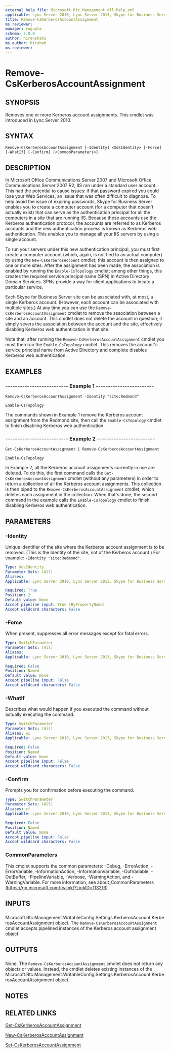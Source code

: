 ```yaml
---
external help file: Microsoft.Rtc.Management.dll-help.xml
applicable: Lync Server 2010, Lync Server 2013, Skype for Business Server 2015, Skype for Business Server 2019
title: Remove-CsKerberosAccountAssignment
ms.reviewer: 
manager: rogupta
schema: 2.0.0
author: hirenshah1
ms.author: hirshah
ms.reviewer:
---
```


# Remove-CsKerberosAccountAssignment

## SYNOPSIS
Removes one or more Kerberos account assignments.
This cmdlet was introduced in Lync Server 2010.


## SYNTAX

```
Remove-CsKerberosAccountAssignment [-Identity] <XdsIdentity> [-Force] [-WhatIf] [-Confirm] [<CommonParameters>]
```

## DESCRIPTION
In Microsoft Office Communications Server 2007 and Microsoft Office Communications Server 2007 R2, IIS ran under a standard user account.
This had the potential to cause issues: if that password expired you could lose your Web Services, an issue that was often difficult to diagnose.
To help avoid the issue of expiring passwords, Skype for Business Server enables you to create a computer account (for a computer that doesn't actually exist) that can serve as the authentication principal for all the computers in a site that are running IIS.
Because these accounts use the Kerberos authentication protocol, the accounts are referred to as Kerberos accounts and the new authentication process is known as Kerberos web authentication.
This enables you to manage all your IIS servers by using a single account.

To run your servers under this new authentication principal, you must first create a computer account (which, again, is not tied to an actual computer) by using the `New-CsKerberosAccount` cmdlet; this account is then assigned to one or more sites.
After the assignment has been made, the association is enabled by running the `Enable-CsTopology` cmdlet; among other things, this creates the required service principal name (SPN) in Active Directory Domain Services.
SPNs provide a way for client applications to locate a particular service.

Each Skype for Business Server site can be associated with, at most, a single Kerberos account.
(However, each account can be associated with multiple sites.) At any time you can use the `Remove-CsKerberosAccountAssignment` cmdlet to remove the association between a site and an account.
This cmdlet does not delete the account in question; it simply severs the association between the account and the site, effectively disabling Kerberos web authentication in that site.

Note that, after running the `Remove-CsKerberosAccountAssignment` cmdlet you must then run the `Enable-CsTopology` cmdlet.
This removes the account's service principal name from Active Directory and complete disables Kerberos web authentication.


## EXAMPLES

### -------------------------- Example 1 ------------------------
```
Remove-CsKerberosAccountAssignment -Identity "site:Redmond"

Enable-CsTopology
```

The commands shown in Example 1 remove the Kerberos account assignment from the Redmond site, then call the `Enable-CsTopology` cmdlet to finish disabling Kerberos web authentication.


### -------------------------- Example 2 ------------------------
```
Get-CsKerberosAccountAssignment | Remove-CsKerberosAccountAssignment

Enable-CsTopology
```

In Example 2, all the Kerberos account assignments currently in use are deleted.
To do this, the first command calls the `Get-CsKerberosAccountAssignment` cmdlet (without any parameters) in order to return a collection of all the Kerberos account assignments.
This collection is then piped to the `Remove-CsKerberosAccountAssignment` cmdlet, which deletes each assignment in the collection.
When that's done, the second command in the example calls the `Enable-CsTopology` cmdlet to finish disabling Kerberos web authentication.


## PARAMETERS

### -Identity
Unique identifier of the site where the Kerberos account assignment is to be removed.
(This is the Identity of the site, not of the Kerberos account.) For example: `-Identity "site:Redmond"`.

```yaml
Type: XdsIdentity
Parameter Sets: (All)
Aliases: 
Applicable: Lync Server 2010, Lync Server 2013, Skype for Business Server 2015, Skype for Business Server 2019

Required: True
Position: 2
Default value: None
Accept pipeline input: True (ByPropertyName)
Accept wildcard characters: False
```

### -Force
When present, suppresses all error messages except for fatal errors.

```yaml
Type: SwitchParameter
Parameter Sets: (All)
Aliases: 
Applicable: Lync Server 2010, Lync Server 2013, Skype for Business Server 2015, Skype for Business Server 2019

Required: False
Position: Named
Default value: None
Accept pipeline input: False
Accept wildcard characters: False
```

### -WhatIf
Describes what would happen if you executed the command without actually executing the command.

```yaml
Type: SwitchParameter
Parameter Sets: (All)
Aliases: wi
Applicable: Lync Server 2010, Lync Server 2013, Skype for Business Server 2015, Skype for Business Server 2019

Required: False
Position: Named
Default value: None
Accept pipeline input: False
Accept wildcard characters: False
```

### -Confirm
Prompts you for confirmation before executing the command.

```yaml
Type: SwitchParameter
Parameter Sets: (All)
Aliases: cf
Applicable: Lync Server 2010, Lync Server 2013, Skype for Business Server 2015, Skype for Business Server 2019

Required: False
Position: Named
Default value: None
Accept pipeline input: False
Accept wildcard characters: False
```

### CommonParameters
This cmdlet supports the common parameters: -Debug, -ErrorAction, -ErrorVariable, -InformationAction, -InformationVariable, -OutVariable, -OutBuffer, -PipelineVariable, -Verbose, -WarningAction, and -WarningVariable. For more information, see about_CommonParameters (https://go.microsoft.com/fwlink/?LinkID=113216).

## INPUTS

###  
Microsoft.Rtc.Management.WritableConfig.Settings.KerberosAccount.KerberosAccountAssignment object.
The `Remove-CsKerberosAccountAssignment` cmdlet accepts pipelined instances of the Kerberos account assignment object.

## OUTPUTS

###  
None.
The `Remove-CsKerberosAccountAssignment` cmdlet does not return any objects or values.
Instead, the cmdlet deletes existing instances of the Microsoft.Rtc.Management.WritableConfig.Settings.KerberosAccount.KerberosAccountAssignment object.

## NOTES

## RELATED LINKS

[Get-CsKerberosAccountAssignment](Get-CsKerberosAccountAssignment.md)

[New-CsKerberosAccountAssignment](New-CsKerberosAccountAssignment.md)

[Set-CsKerberosAccountAssignment](Set-CsKerberosAccountAssignment.md)

